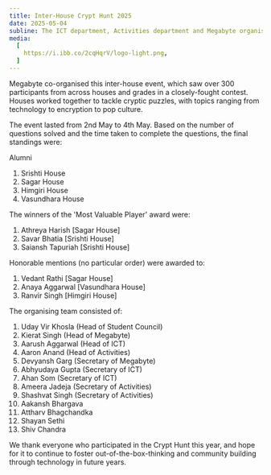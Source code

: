 ```yaml
---
title: Inter-House Crypt Hunt 2025
date: 2025-05-04
subline: The ICT department, Activities department and Megabyte organised another successful intra-school puzzle-solving event this year
media:
  [
    https://i.ibb.co/2cqHqrV/logo-light.png,
  ]
---
```


Megabyte co-organised this inter-house event, which saw over 300 participants from across houses and grades in a closely-fought contest. Houses worked together to tackle cryptic puzzles, with topics ranging from technology to encryption to pop culture.

The event lasted from 2nd May to 4th May. Based on the number of questions solved and the time taken to complete the questions, the final standings were:

Alumni
1. Srishti House
2. Sagar House
3. Himgiri House
4. Vasundhara House

The winners of the 'Most Valuable Player' award were:

1. Athreya Harish [Sagar House]
2. Savar Bhatia [Srishti House]
3. Saiansh Tapuriah [Srishti House]

Honorable mentions (no particular order) were awarded to:

1. Vedant Rathi [Sagar House]
2. Anaya Aggarwal [Vasundhara House]
3. ⁠⁠Ranvir Singh [Himgiri House]

The organising team consisted of:

1. Uday Vir Khosla (Head of Student Council)
2. Kierat Singh (Head of Megabyte)
3. Aarush Aggarwal (Head of ICT)
4. Aaron Anand (Head of Activities)
5. Devyansh Garg (Secretary of Megabyte)
6. Abhyudaya Gupta (Secretary of ICT)
7. Ahan Som (Secretary of ICT)
8. Ameera Jadeja (Secretary of Activities)
9. Shashvat Singh (Secretary of Activities)
10. Aakansh Bhargava
11. Attharv Bhagchandka
12. Shayan Sethi
13. Shiv Chandra

We thank everyone who participated in the Crypt Hunt this year, and hope for it to continue to foster out-of-the-box-thinking and community building through technology in future years.